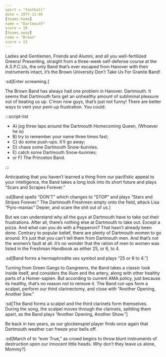 ```yaml
---
sport = "football"
date = 1977-11-05
[teams.home]
name = "Dartmouth"
score = 10
[teams.away]
name = "Brown"
score = 13
---
```


Ladies and Gentlemen, Friends and Alumni, and all you well-fertilized Greens! Presenting, straight from a three-week self-defense course at the A.S.P.C.Us, the only Band that’s ever escaped from Hanover with their instruments intact, it’s the Brown University Don’t Take Us For Granite Band!

:sd[Enter screaming.]

The Brown Band has always had one problem in Hanover. Dartmouth. It seems that Dartmouth fans get an unhealthy amount of subliminal pleasure out of beating us up. C’mon now guys, that’s just not funny! There are better ways to vent your pent-up frustration. You could:

:::script-list

- A) jog three laps around the Dartmouth Homecoming Queen, (Whoever he is)
- B) try to remember your name three times fast;
- C) do some push-ups. It’ll go away;
- D) chase some Dartmouth Snow-bunnies.
- E) catch some Dartmouth Snow-bunnies;
- or F) The Princeton Band.

:::

Anticipating that you haven’t learned a thing from our pacifistic appeal to your intelligence, the Band takes a long look into its short future and plays “Scars and Scrapes Forever.”

:sd[Band spells “DON’T” which changes to “STOP” and plays “Stars and Stripes Forever.” The Dartmouth Freshmen empty onto the field, attack Lisa “Pyro-maniac” Depier, and scare the shit out of us.]

But we can understand why all the guys at Dartmouth have to take out their frustrations. After all, there’s nothing else at Dartmouth to take out. Except a pizza. And what can you do with a Pepperoni? That hasn’t already been done. Contrary to popular belief, there are plenty of Dartmouth women to go around. It’s just that you can’t tell them from Dartmouth men. And that’s not the women’s fault at all. It’s no wonder that the ration of men to women was listed in the Freshman Handbook as either 25, or 6, to 4.

:sd[Band forms a hermaphrodite sex symbol and plays “25 or 6 to 4.”]

Turning from Green Gangs to Gangreens, the Band takes a classic look inside itself, and considers the Ilium and the artery, along with other healthy parts of a Homer-sapien. But according to current AMA policy, just because its healthy, that’s no reason not to remove it. The Band cut-ups form a scalpel, perform our third clarinectomy, and close with “Another Opening, Another Sew.”

:sd[The Band forms a scalpel and the third clarinets form themselves. During the song, the scalpel moves through the clarinets, splitting them apart, as the Band plays “Another Opening, Another Show.”]

Be back in two years, as our glockenspiel player finds once again that Dartmouth weather can freeze your bells off.

:sd[March of to “ever True,” as crowd begins to throw blunt instruments of destruction upon our innocent little heads. Why don’t they leave us alone, Mommy?]

